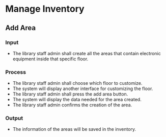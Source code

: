 # Manage Inventory
## Add Area
### Input
-	The library staff admin shall create all the areas that contain electronic equipment inside that specific floor.
### Process
-	The library staff admin shall choose which floor to customize.
-	The system will display another interface for customizing the floor.
-	The library staff admin shall press the add area button.
-	The system will display the data needed for the area created.
-	The library staff admin confirms the creation of the area.
### Output 
-	The information of the areas will be saved in the inventory.
